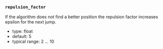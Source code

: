 ### `repulsion_factor`

If the algorithm does not find a better position the repulsion factor increases epsilon for the next jump.

  - type: float
  - default: 5
  - typical range: 2 ... 10
